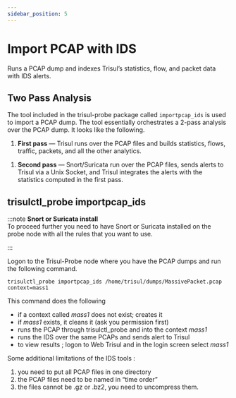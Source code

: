 ```yaml
---
sidebar_position: 5
---
```


# Import PCAP with IDS

Runs a PCAP dump and indexes Trisul’s statistics, flow, and packet data
with IDS alerts.

## Two Pass Analysis

The tool included in the trisul-probe package called `importpcap_ids` is
used to import a PCAP dump. The tool essentially orchestrates a 2-pass
analysis over the PCAP dump. It looks like the following.

1. **First pass** — Trisul runs over the PCAP files and builds
   statistics, flows, traffic, packets, and all the other analytics.

<!-- -->

1. **Second pass** — Snort/Suricata run over the PCAP files, sends
   alerts to Trisul via a Unix Socket, and Trisul integrates the alerts
   with the statistics computed in the first pass.

## trisulctl_probe importpcap_ids

:::note **Snort or Suricata install**  
To proceed further you need to have Snort or Suricata installed on the
probe node with all the rules that you want to use.

:::

Logon to the Trisul-Probe node where you have the PCAP dumps and run the
following command.

```language-bash
trisulctl_probe importpcap_ids /home/trisul/dumps/MassivePacket.pcap context=mass1
```

This command does the following

- if a context called *mass1* does not exist; creates it
- if *mass1* exists, it cleans it (ask you permission first)
- runs the PCAP through trisulctl_probe and into the context *mass1*
- runs the IDS over the same PCAPs and sends alert to Trisul
- to view results ; logon to Web Trisul and in the login screen select
  *mass1*

Some additional limitations of the IDS tools :

1. you need to put all PCAP files in one directory
2. the PCAP files need to be named in “time order”
3. the files cannot be .gz or .bz2, you need to uncompress them.
